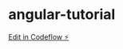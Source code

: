 # angular-tutorial

[Edit in Codeflow ⚡️](https://stackblitz.com/~/github.com/valvira-gh/angular-tutorial)